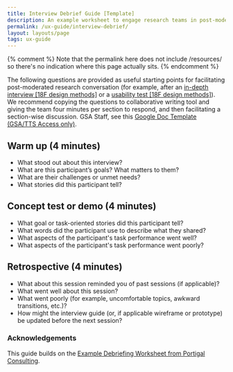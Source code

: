 ```yaml
---
title: Interview Debrief Guide [Template]
description: An example worksheet to engage research teams in post-moderated research conversation
permalink: /ux-guide/interview-debrief/
layout: layouts/page
tags: ux-guide
---
```

{% comment %}
Note that the permalink here does not include /resources/ so there's no indication where this page actually sits.
{% endcomment %}

The following questions are provided as useful starting points for facilitating post-moderated research conversation (for example, after an [in-depth interview [18F design methods]](https://methods.18f.gov/stakeholder-and-user-interviews/TODO/) or a [usability test [18F design methods]](https://methods.18f.gov/usability-testing/TODO/)). We recommend copying the questions to collaborative writing tool and giving the team four minutes per section to respond, and then facilitating a section-wise discussion. GSA Staff, see this [Google Doc Template (GSA/TTS Access only)](https://docs.google.com/document/d/1f5Ue2vbeg4-95EevvlURzvl6yMLwMOXtiNwe6OMnb9E/edit#).

## Warm up (4 minutes)

- What stood out about this interview?
- What are this participant’s goals? What matters to them?
- What are their challenges or unmet needs?
- What stories did this participant tell?

## Concept test or demo (4 minutes)

- What goal or task-oriented stories did this participant tell?
- What words did the participant use to describe what they shared?
- What aspects of the participant's task performance went well?
- What aspects of the participant's task performance went poorly?

## Retrospective (4 minutes)

- What about this session reminded you of past sessions (if applicable)?
- What went well about this session?
- What went poorly (for example, uncomfortable topics, awkward transitions, etc.)?
- How might the interview guide (or, if applicable wireframe or prototype) be updated before the next session?


### Acknowledgements

This guide builds on the [Example Debriefing Worksheet from Portigal Consulting](https://rosenfeldmedia.com/wp-content/uploads/2014/10/Portigal-Consulting-Debriefing-Worksheet-2.pdf/TODO/).
